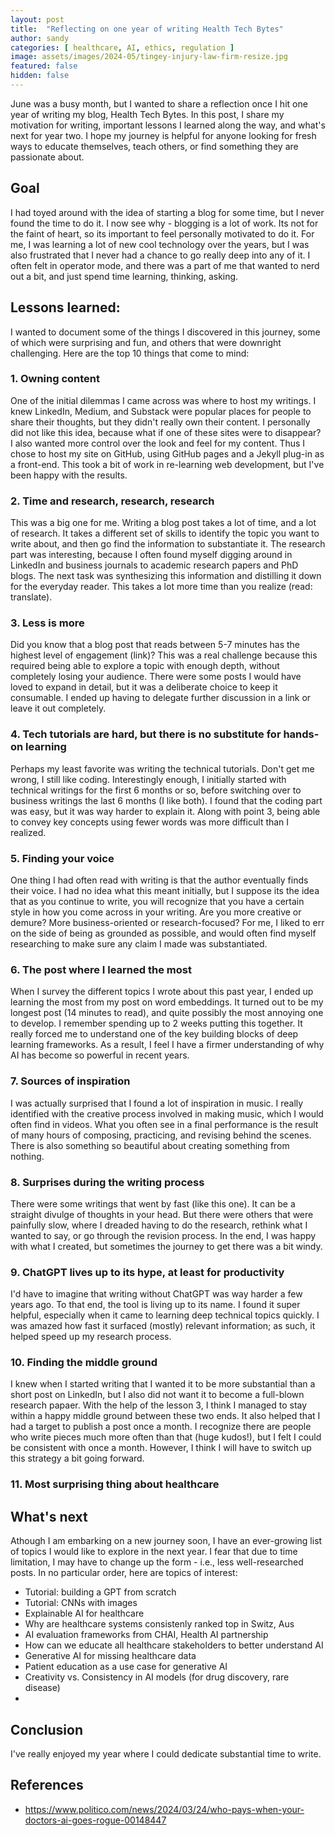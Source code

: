 ```yaml
---
layout: post
title:  "Reflecting on one year of writing Health Tech Bytes"
author: sandy
categories: [ healthcare, AI, ethics, regulation ]
image: assets/images/2024-05/tingey-injury-law-firm-resize.jpg
featured: false
hidden: false
---
```


June was a busy month, but I wanted to share a reflection once I hit one year of writing my blog, Health Tech Bytes.  In this post, I share my motivation for writing, important lessons I learned along the way, and what's next for year two.  I hope my journey is helpful for anyone looking for fresh ways to educate themselves, teach others, or find something they are passionate about.


## Goal
I had toyed around with the idea of starting a blog for some time, but I never found the time to do it.  I now see why - blogging is a lot of work.  Its not for the faint of heart, so its important to feel personally motivated to do it.  For me, I was learning a lot of new cool technology over the years, but I was also frustrated that I never had a chance to go really deep into any of it.  I often felt in operator mode, and there was a part of me that wanted to nerd out a bit, and just spend time learning, thinking, asking.


## Lessons learned:
I wanted to document some of the things I discovered in this journey, some of which were surprising and fun, and others that were downright challenging.  Here are the top 10 things that come to mind:

### 1. Owning content  
One of the initial dilemmas I came across was where to host my writings.  I knew LinkedIn, Medium, and Substack were popular places for people to share their thoughts, but they didn't really own their content.  I personally did not like this idea, because what if one of these sites were to disappear?  I also wanted more control over the look and feel for my content.  Thus I chose to host my site on GitHub, using GitHub pages and a Jekyll plug-in as a front-end.  This took a bit of work in re-learning web development, but I've been happy with the results.

### 2. Time and research, research, research  
This was a big one for me.  Writing a blog post takes a lot of time, and a lot of research.  It takes a different set of skills to identify the topic you want to write about, and then go find the information to substantiate it.  The research part was interesting, because I often found myself digging around in LinkedIn and business journals to academic research papers and PhD blogs.  The next task was synthesizing this information and distilling it down for the everyday reader.  This takes a lot more time than you realize (read: translate).

### 3. Less is more  
Did you know that a blog post that reads between 5-7 minutes has the highest level of engagement (link)?  This was a real challenge because this required being able to explore a topic with enough depth, without completely losing your audience.  There were some posts I would have loved to expand in detail, but it was a deliberate choice to keep it consumable.  I ended up having to delegate further discussion in a link or leave it out completely. 

### 4. Tech tutorials are hard, but there is no substitute for hands-on learning
Perhaps my least favorite was writing the technical tutorials.  Don't get me wrong, I still like coding.  Interestingly enough, I initially started with technical writings for the first 6 months or so, before switching over to business writings the last 6 months (I like both).  I found that the coding part was easy, but it was way harder to explain it.  Along with point 3, being able to convey key concepts using fewer words was more difficult than I realized.

### 5. Finding your voice  
One thing I had often read with writing is that the author eventually finds their voice.  I had no idea what this meant initially, but I suppose its the idea that as you continue to write, you will recognize that you have a certain style in how you come across in your writing.  Are you more creative or demure?  More business-oriented or research-focused?  For me, I liked to err on the side of being as grounded as possible, and would often find myself researching to make sure any claim I made was substantiated.

### 6. The post where I learned the most
When I survey the different topics I wrote about this past year, I ended up learning the most from my post on word embeddings.  It turned out to be my longest post (14 minutes to read), and quite possibly the most annoying one to develop.  I remember spending up to 2 weeks putting this together.  It really forced me to understand one of the key building blocks of deep learning frameworks.  As a result, I feel I have a firmer understanding of why AI has become so powerful in recent years.  

### 7. Sources of inspiration  
I was actually surprised that I found a lot of inspiration in music.  I really identified with the creative process involved in making music, which I would often find in videos.  What you often see in a final performance is the result of many hours of composing, practicing, and revising behind the scenes.  There is also something so beautiful about creating something from nothing.   

### 8. Surprises during the writing process  
There were some writings that went by fast (like this one).  It can be a straight divulge of thoughts in your head.  But there were others that were painfully slow, where I dreaded having to do the research, rethink what I wanted to say, or go through the revision process.  In the end, I was happy with what I created, but sometimes the journey to get there was a bit windy.

### 9. ChatGPT lives up to its hype, at least for productivity  
I'd have to imagine that writing without ChatGPT was way harder a few years ago.  To that end, the tool is living up to its name.  I found it super helpful, especially when it came to learning deep technical topics quickly.  I was amazed how fast it surfaced (mostly) relevant information; as such, it helped speed up my research process.  

### 10. Finding the middle ground  
I knew when I started writing that I wanted it to be more substantial than a short post on LinkedIn, but I also did not want it to become a full-blown research papaer.  With the help of the lesson 3, I think I managed to stay within a happy middle ground between these two ends.  It also helped that I had a target to publish a post once a month.  I recognize there are people who write pieces much more often than that (huge kudos!), but I felt I could be consistent with once a month.  However, I think I will have to switch up this strategy a bit going forward.

### 11. Most surprising thing about healthcare

## What's next
Athough I am embarking on a new journey soon, I have an ever-growing list of topics I would like to explore in the next year.  I fear that due to time limitation, I may have to change up the form - i.e., less well-researched posts.  In no particular order, here are topics of interest:

- Tutorial: building a GPT from scratch
- Tutorial: CNNs with images
- Explainable AI for healthcare
- Why are healthcare systems consistenly ranked top in Switz, Aus
- AI evaluation frameworks from CHAI, Health AI partnership
- How can we educate all healthcare stakeholders to better understand AI
- Generative AI for missing healthcare data
- Patient education as a use case for generative AI
- Creativity vs. Consistency in AI models (for drug discovery, rare disease)
- 

## Conclusion
I've really enjoyed my year where I could dedicate substantial time to write.  

## References
+ <https://www.politico.com/news/2024/03/24/who-pays-when-your-doctors-ai-goes-rogue-00148447>
